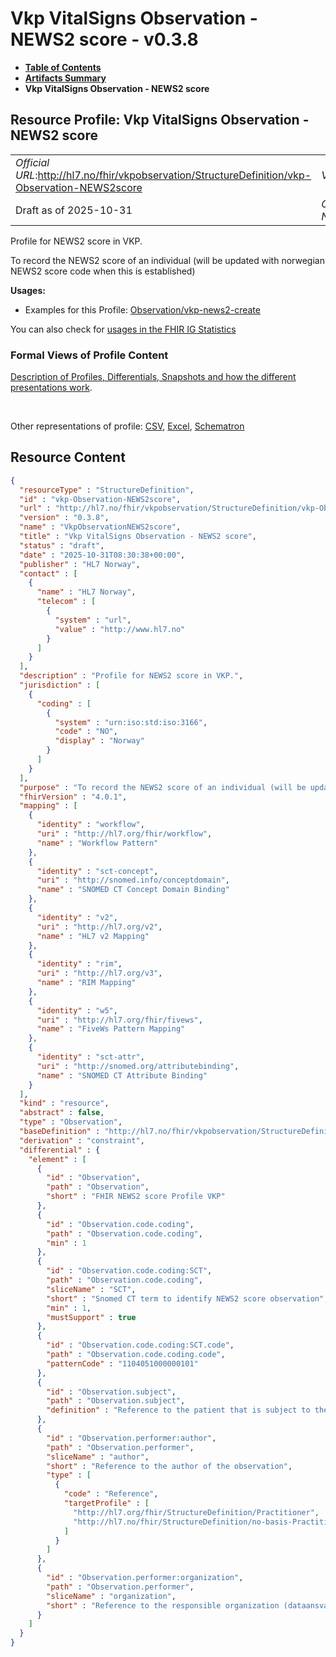 # Vkp VitalSigns Observation - NEWS2 score - v0.3.8

* [**Table of Contents**](toc.md)
* [**Artifacts Summary**](artifacts.md)
* **Vkp VitalSigns Observation - NEWS2 score**

## Resource Profile: Vkp VitalSigns Observation - NEWS2 score 

| | |
| :--- | :--- |
| *Official URL*:http://hl7.no/fhir/vkpobservation/StructureDefinition/vkp-Observation-NEWS2score | *Version*:0.3.8 |
| Draft as of 2025-10-31 | *Computable Name*:VkpObservationNEWS2score |

 
Profile for NEWS2 score in VKP. 

 
To record the NEWS2 score of an individual (will be updated with norwegian NEWS2 score code when this is established) 

**Usages:**

* Examples for this Profile: [Observation/vkp-news2-create](Observation-vkp-news2-create.md)

You can also check for [usages in the FHIR IG Statistics](https://packages2.fhir.org/xig/hl7.fhir.no.vkp.observation|current/StructureDefinition/vkp-Observation-NEWS2score)

### Formal Views of Profile Content

 [Description of Profiles, Differentials, Snapshots and how the different presentations work](http://build.fhir.org/ig/FHIR/ig-guidance/readingIgs.html#structure-definitions). 

 

Other representations of profile: [CSV](StructureDefinition-vkp-Observation-NEWS2score.csv), [Excel](StructureDefinition-vkp-Observation-NEWS2score.xlsx), [Schematron](StructureDefinition-vkp-Observation-NEWS2score.sch) 



## Resource Content

```json
{
  "resourceType" : "StructureDefinition",
  "id" : "vkp-Observation-NEWS2score",
  "url" : "http://hl7.no/fhir/vkpobservation/StructureDefinition/vkp-Observation-NEWS2score",
  "version" : "0.3.8",
  "name" : "VkpObservationNEWS2score",
  "title" : "Vkp VitalSigns Observation - NEWS2 score",
  "status" : "draft",
  "date" : "2025-10-31T08:30:38+00:00",
  "publisher" : "HL7 Norway",
  "contact" : [
    {
      "name" : "HL7 Norway",
      "telecom" : [
        {
          "system" : "url",
          "value" : "http://www.hl7.no"
        }
      ]
    }
  ],
  "description" : "Profile for NEWS2 score in VKP.",
  "jurisdiction" : [
    {
      "coding" : [
        {
          "system" : "urn:iso:std:iso:3166",
          "code" : "NO",
          "display" : "Norway"
        }
      ]
    }
  ],
  "purpose" : "To record the NEWS2 score of an individual (will be updated with norwegian NEWS2 score code when this is established)",
  "fhirVersion" : "4.0.1",
  "mapping" : [
    {
      "identity" : "workflow",
      "uri" : "http://hl7.org/fhir/workflow",
      "name" : "Workflow Pattern"
    },
    {
      "identity" : "sct-concept",
      "uri" : "http://snomed.info/conceptdomain",
      "name" : "SNOMED CT Concept Domain Binding"
    },
    {
      "identity" : "v2",
      "uri" : "http://hl7.org/v2",
      "name" : "HL7 v2 Mapping"
    },
    {
      "identity" : "rim",
      "uri" : "http://hl7.org/v3",
      "name" : "RIM Mapping"
    },
    {
      "identity" : "w5",
      "uri" : "http://hl7.org/fhir/fivews",
      "name" : "FiveWs Pattern Mapping"
    },
    {
      "identity" : "sct-attr",
      "uri" : "http://snomed.org/attributebinding",
      "name" : "SNOMED CT Attribute Binding"
    }
  ],
  "kind" : "resource",
  "abstract" : false,
  "type" : "Observation",
  "baseDefinition" : "http://hl7.no/fhir/vkpobservation/StructureDefinition/vkp-Observation",
  "derivation" : "constraint",
  "differential" : {
    "element" : [
      {
        "id" : "Observation",
        "path" : "Observation",
        "short" : "FHIR NEWS2 score Profile VKP"
      },
      {
        "id" : "Observation.code.coding",
        "path" : "Observation.code.coding",
        "min" : 1
      },
      {
        "id" : "Observation.code.coding:SCT",
        "path" : "Observation.code.coding",
        "sliceName" : "SCT",
        "short" : "Snomed CT term to identify NEWS2 score observation",
        "min" : 1,
        "mustSupport" : true
      },
      {
        "id" : "Observation.code.coding:SCT.code",
        "path" : "Observation.code.coding.code",
        "patternCode" : "1104051000000101"
      },
      {
        "id" : "Observation.subject",
        "path" : "Observation.subject",
        "definition" : "Reference to the patient that is subject to the encounter, identified by Norwegian national id number (Fødselsnummer or DNR).\r\n\r\nA link to a resource representing the person or the group to whom the medication will be given.\r\n\r\nVKP always references a Patient Resource using a norwegian national id number (Fødselsnummer or DNR) in a logical identifier in the subject.identifier element.\r\nThe Name of the patient should be given in the subject.display element.\r\n\r\nExample:\r\n~~~~\r\n\"subject\":{\r\n   \"identifier\":{\r\n      \"system\":\"urn:oid:2.16.578.1.12.4.1.4.1\",\r\n      \"value\":\"05073500186\"\r\n     },\r\n     \"display\":\"Ærlend Sørgård\"\r\n}\r\n~~~~"
      },
      {
        "id" : "Observation.performer:author",
        "path" : "Observation.performer",
        "sliceName" : "author",
        "short" : "Reference to the author of the observation",
        "type" : [
          {
            "code" : "Reference",
            "targetProfile" : [
              "http://hl7.org/fhir/StructureDefinition/Practitioner",
              "http://hl7.no/fhir/StructureDefinition/no-basis-Practitioner"
            ]
          }
        ]
      },
      {
        "id" : "Observation.performer:organization",
        "path" : "Observation.performer",
        "sliceName" : "organization",
        "short" : "Reference to the responsible organization (dataansvarlig)"
      }
    ]
  }
}

```
